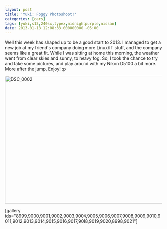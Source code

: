 ```yaml
---
layout: post
title: 'Yuki: Foggy Photoshoot!'
categories: [cars]
tags: [yuki,s13,240sx,typex,midnightpurple,nissan]
date: 2013-01-18 12:08:33.000000000 -05:00
---
```

Well this week has shaped up to be a good start to 2013. I managed to get a new job at my friend's company doing more Linux/IT stuff, and the company seems like a great fit. While I was sitting at home this morning, the weather went from clear skies and sunny, to heavy fog. So, I took the chance to try and take some pictures, and play around with my Nikon D5100 a bit more. More after the jump, Enjoy! :p

<a href="http://domofactor.com/2013/01/yuki-foggy-photoshoot/dsc_0002-7/" rel="attachment wp-att-8998"><img alt="DSC_0002" src="http://domofactor.com/wp-content/uploads/2013/01/DSC_0002.jpg" width="620" height="410" /></a>

<!--more-->

[gallery ids="8999,9000,9001,9002,9003,9004,9005,9006,9007,9008,9009,9010,9011,9012,9013,9014,9015,9016,9017,9018,9019,9020,8998,9021"]
